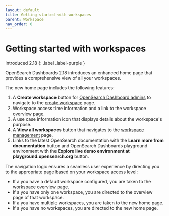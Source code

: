 ```yaml
---
layout: default
title: Getting started with workspaces
parent: Workspace
nav_order: 0
---
```


# Getting started with workspaces
Introduced 2.18
{: .label .label-purple }

OpenSearch Dashboards 2.18 introduces an enhanced home page that provides a comprehensive view of all your workspaces.

The new home page includes the following features: 

1. A **Create workspace** button for [OpenSearch Dashboard admins]({{site.url}}{{site.baseurl}}/dashboards/workspace/workspace-acl/#config-dashboard-admin) to navigate to the [create workspace]({{site.url}}{{site.baseurl}}/dashboards/workspace/create-workspace) page.
2. Workspace access time information and a link to the workspace overview page.
3. A use case information icon that displays details about the workspace's purpose.
4. A **View all workspaces** button that navigates to the [workspace management]({{site.url}}{{site.baseurl}}/dashboards/workspace/manage-workspace/#manage-workspaces-from-workspaces-list) page.
5. Links to the latest OpenSearch documentation with the **Learn more from documentation** button and OpenSearch Dashboards playground environment with the **Explore live demo environment at playground.opensearch.org** button.

The navigation logic ensures a seamless user experience by directing you to the appropriate page based on your workspace access level:

- If a you have a default workspace configured, you are taken to the workspace overview page.
- If a you have only one workspace, you are directed to the overview page of that workspace.
- If a you have multiple workspaces, you are taken to the new home page.
- If a you have no workspaces, you are directed to the new home page.
